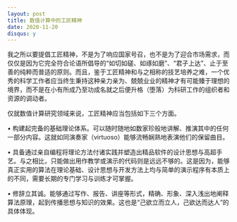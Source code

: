 ```yaml
---
layout: post
title: 数值计算中的工匠精神
date: 2020-11-20
disqus: y
---
```


我之所以要提倡工匠精神，不是为了响应国家号召，也不是为了迎合市场需求，而仅仅是因为它完全符合论语所倡导的“如切如磋、如琢如磨”、“君子上达”、止于至善的纯粹而普适的原则。而且，鉴于工匠精神和与之相称的技艺培养之难，一个优秀的科学工作者应当终生秉持这种亲力亲为、兢兢业业的精神才有可能臻于理想的境界，而不是在小有所成乃至功成名就之后便升格（堕落）为科研工作的组织者和资源的调动者。

仅就数值计算研究领域来说，工匠精神应当包括如下三个方面。

• 构建起完备的基础理论体系。可以随时随地如数家珍般地讲解、推演其中的任何一部分内容。这就如同演奏家（virtuoso）能够流畅娴熟地表演他们的保留曲目。

• 具备通过亲自编程将理论方法付诸实践并塑造出精品软件的设计思想与高超手艺。与之相比，只能做出用作教学或演示的代码则是远远不够的。这是因为，能够真正实用的算法在理论基础、设计思想与开发方法上均与简单的演示程序有本质上的不同，需要长期的专门学习与训练才可掌握。

• 修辞立其诚。能够通过写作、报告、讲座等形式，精确、形象、深入浅出地阐释算法原理，起到传播思想与知识的效果。这也是“己欲立而立人，己欲达而达人”的具体体现。

